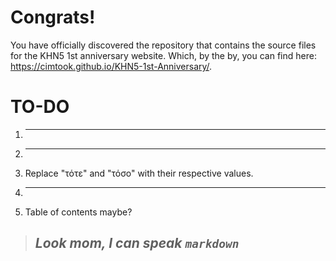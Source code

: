 # Congrats!
You have officially discovered the repository that contains the source files for the KHN5 1st anniversary website. Which, by the by, you can find here: https://cimtook.github.io/KHN5-1st-Anniversary/.

# TO-DO

1. ---
2. ---
3. Replace "τότε" and "τόσο" with their respective values.
4. ---
5. Table of contents maybe?

> ## *Look mom, I can speak `markdown`*